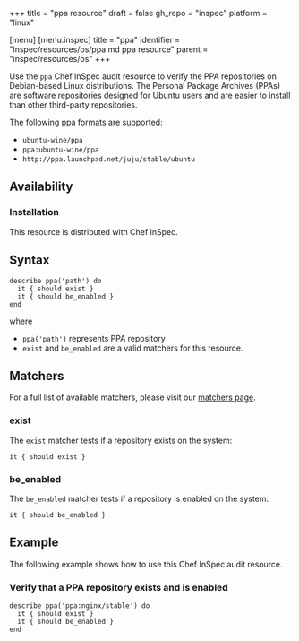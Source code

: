 +++
title = "ppa resource"
draft = false
gh_repo = "inspec"
platform = "linux"

[menu]
  [menu.inspec]
    title = "ppa"
    identifier = "inspec/resources/os/ppa.md ppa resource"
    parent = "inspec/resources/os"
+++

Use the `ppa` Chef InSpec audit resource to verify the PPA repositories on Debian-based Linux distributions. The Personal Package Archives (PPAs) are software repositories designed for Ubuntu users and are easier to install than other third-party repositories.

The following ppa formats are supported:

- `ubuntu-wine/ppa`
- `ppa:ubuntu-wine/ppa`
- `http://ppa.launchpad.net/juju/stable/ubuntu`

## Availability

### Installation

This resource is distributed with Chef InSpec.

## Syntax

    describe ppa('path') do
      it { should exist }
      it { should be_enabled }
    end
where

- `ppa('path')` represents PPA repository
- `exist` and `be_enabled` are a valid matchers for this resource.

## Matchers

For a full list of available matchers, please visit our [matchers page](https://docs.chef.io/inspec/matchers/).

### exist

The `exist` matcher tests if a repository exists on the system:

    it { should exist }

### be_enabled

The `be_enabled` matcher tests if a repository is enabled on the system:

    it { should be_enabled }

## Example

The following example shows how to use this Chef InSpec audit resource.

### Verify that a PPA repository exists and is enabled

    describe ppa('ppa:nginx/stable') do
      it { should exist }
      it { should be_enabled }
    end
